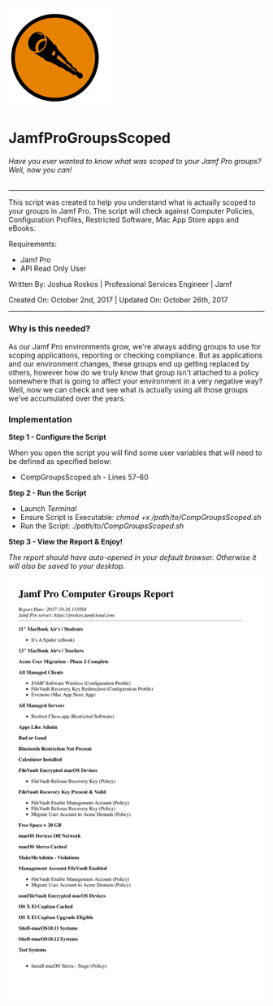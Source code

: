 ![logo](/resources/logo.png)
# JamfProGroupsScoped
###### Have you ever wanted to know what was scoped to your Jamf Pro groups? Well, now you can!
___
This script was created to help you understand what is actually scoped to your groups in Jamf Pro. The script will check against Computer Policies, Configuration Profiles, Restricted Software, Mac App Store apps and eBooks.

Requirements:
* Jamf Pro
* API Read Only User

Written By: Joshua Roskos | Professional Services Engineer | Jamf

Created On: October 2nd, 2017 | Updated On: October 26th, 2017
___

### Why is this needed?

As our Jamf Pro environments grow, we're always adding groups to use for scoping applications, reporting or checking compliance. But as applications and our environment changes, these groups end up getting replaced by others, however how do we truly know that group isn't attached to a policy somewhere that is going to affect your environment in a very negative way? Well, now we can check and see what is actually using all those groups we've accumulated over the years.


### Implementation

**Step 1 - Configure the Script**

When you open the script you will find some user variables that will need to be defined as specified below:
* CompGroupsScoped.sh - Lines 57-60


**Step 2 - Run the Script**

* Launch *Terminal*
* Ensure Script is Executable: *chmod +x /path/to/CompGroupsScoped.sh*
* Run the Script: *./path/to/CompGroupsScoped.sh*

**Step 3 - View the Report & Enjoy!**

*The report should have auto-opened in your default browser. Otherwise it will also be saved to your desktop.*

![Sample Report](/resources/Jamf%20Pro%20Computer%20Groups%20Report%20Sample.png)
